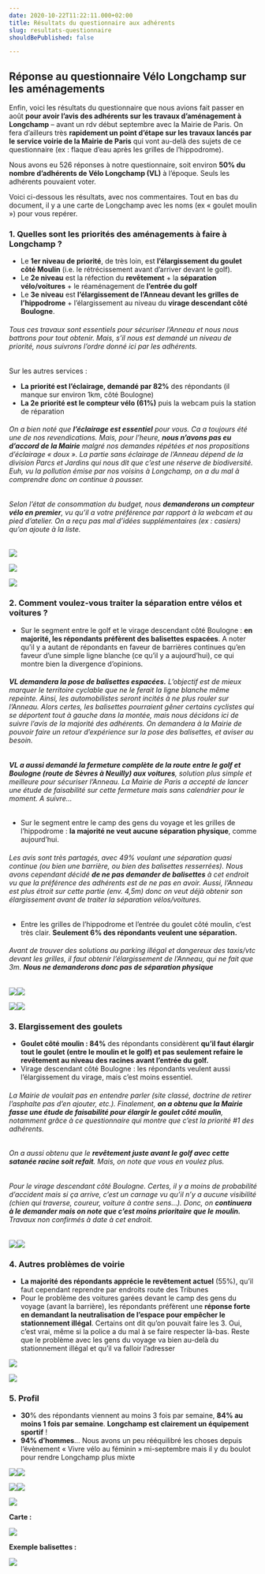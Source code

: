 ```yaml
---
date: 2020-10-22T11:22:11.000+02:00
title: Résultats du questionnaire aux adhérents
slug: resultats-questionnaire
shouldBePublished: false

---
```

## Réponse au questionnaire Vélo Longchamp sur les aménagements

Enfin, voici les résultats du questionnaire que nous avions fait passer en août **pour avoir l’avis des adhérents sur les travaux d’aménagement à Longchamp** – avant un rdv début septembre avec la Mairie de Paris. On fera d’ailleurs très **rapidement un point d’étape sur les travaux lancés par le service voirie de la Mairie de Paris** qui vont au-delà des sujets de ce questionnaire (ex : flaque d’eau après les grilles de l’hippodrome).

Nous avons eu 526 réponses à notre questionnaire, soit environ **50% du nombre d’adhérents de Vélo Longchamp (VL)** à l’époque. Seuls les adhérents pouvaient voter.

Voici ci-dessous les résultats, avec nos commentaires. Tout en bas du document, il y a une carte de Longchamp avec les noms (ex « goulet moulin ») pour vous repérer.

### **1. Quelles sont les priorités des aménagements à faire à Longchamp ?**

* Le **1er niveau de priorité**, de très loin, est **l’élargissement du goulet côté Moulin** (i.e. le rétrécissement avant d’arriver devant le golf).
* Le **2e niveau** est la réfection du **revêtement** + la **séparation vélo/voitures** + le réaménagement de **l’entrée du golf**
* Le **3e niveau** est **l’élargissement de l’Anneau devant les grilles de l’hippodrome** + l’élargissement au niveau du **virage descendant côté Boulogne**.

###### _Tous ces travaux sont essentiels pour sécuriser l’Anneau et nous nous battrons pour tout obtenir. Mais, s’il nous est demandé un niveau de priorité, nous suivrons l’ordre donné ici par les adhérents._

Sur les autres services :

* **La priorité est l’éclairage, demandé par 82%** des répondants (il manque sur environ 1km, côté Boulogne)
* **La 2e priorité est le compteur vélo (61%)** puis la webcam puis la station de réparation

###### _On a bien noté que **l’éclairage est essentiel** pour vous. Ca a toujours été une de nos revendications. Mais, pour l’heure, **nous n’avons pas eu d’accord de la Mairie** malgré nos demandes répétées et nos propositions d’éclairage « doux ». La partie sans éclairage de l’Anneau dépend de la division Parcs et Jardins qui nous dit que c’est une réserve de biodiversité. Euh, vu la pollution émise par nos voisins à Longchamp, on a du mal à comprendre donc on continue à pousser._

###### _Selon l’état de consommation du budget, nous **demanderons un compteur vélo en premier**, vu qu’il a votre préférence par rapport à la webcam et au pied d’atelier. On a reçu pas mal d’idées supplémentaires (ex : casiers) qu’on ajoute à la liste._

![](/media/chart-1.png)

![](/media/chart-2.png)

![](/media/chart-3.png)

### **2. Comment voulez-vous traiter la séparation entre vélos et voitures ?**

* Sur le segment entre le golf et le virage descendant côté Boulogne : **en majorité, les répondants préfèrent des balisettes espacées**. A noter qu’il y a autant de répondants en faveur de barrières continues qu’en faveur d’une simple ligne blanche (ce qu’il y a aujourd’hui), ce qui montre bien la divergence d’opinions.

###### **_VL demandera la pose de balisettes espacées._** _L’objectif est de mieux marquer le territoire cyclable que ne le ferait la ligne blanche même repeinte. Ainsi, les automobilistes seront incités à ne plus rouler sur l’Anneau. Alors certes, les balisettes pourraient gêner certains cyclistes qui se déportent tout à gauche dans la montée, mais nous décidons ici de suivre l’avis de la majorité des adhérents. On demandera à la Mairie de pouvoir faire un retour d’expérience sur la pose des balisettes, et aviser au besoin._

###### **_VL a aussi demandé la fermeture complète de la route entre le golf et Boulogne (route de Sèvres à Neuilly) aux voitures_**_, solution plus simple et meilleure pour sécuriser l’Anneau. La Mairie de Paris a accepté de lancer une étude de faisabilité sur cette fermeture mais sans calendrier pour le moment. A suivre…_

* Sur le segment entre le camp des gens du voyage et les grilles de l’hippodrome : **la majorité ne veut aucune séparation physique**, comme aujourd’hui.

###### _Les avis sont très partagés, avec 49% voulant une séparation quasi continue (ou bien une barrière, ou bien des balisettes resserrées). Nous avons cependant décidé **de ne pas demander de balisettes** à cet endroit vu que la préférence des adhérents est de ne pas en avoir. Aussi, l’Anneau est plus étroit sur cette partie (env. 4,5m) donc on veut déjà obtenir son élargissement avant de traiter la séparation vélos/voitures._

* Entre les grilles de l’hippodrome et l’entrée du goulet côté moulin, c’est très clair. **Seulement 6% des répondants veulent une séparation.**

###### _Avant de trouver des solutions au parking illégal et dangereux des taxis/vtc devant les grilles, il faut obtenir l’élargissement de l’Anneau, qui ne fait que 3m. **Nous ne demanderons donc pas de séparation physique**_

![](/media/chart-4.png)![](/media/chart-4b.png)

![](/media/chart-5.png)![](/media/chart-5b.png)

### **3. Elargissement des goulets**

* **Goulet côté moulin : 84%** des répondants considèrent **qu’il faut élargir tout le goulet (entre le moulin et le golf) et pas seulement refaire le revêtement au niveau des racines avant l’entrée du golf.**
* Virage descendant côté Boulogne : les répondants veulent aussi l’élargissement du virage, mais c’est moins essentiel.

###### _La Mairie de voulait pas en entendre parler (site classé, doctrine de retirer l’asphalte pas d’en ajouter, etc.). Finalement, **on a obtenu que la Mairie fasse une étude de faisabilité pour élargir le goulet côté moulin**, notamment grâce à ce questionnaire qui montre que c’est la priorité #1 des adhérents._

###### _On a aussi obtenu que le **revêtement juste avant le golf avec cette satanée racine soit refait**. Mais, on note que vous en voulez plus._

###### _Pour le virage descendant côté Boulogne. Certes, il y a moins de probabilité d’accident mais si ça arrive, c’est un carnage vu qu’il n’y a aucune visibilité (chien qui traverse, coureur, voiture à contre sens…). Donc, on **continuera à le demander mais on note que c’est moins prioritaire que le moulin.** Travaux non confirmés à date à cet endroit._

![](/media/chart-6.png)![](/media/chart-6b.png)

### **4. Autres problèmes de voirie**

* **La majorité des répondants apprécie le revêtement actuel** (55%), qu’il faut cependant reprendre par endroits route des Tribunes
* Pour le problème des voitures garées devant le camp des gens du voyage (avant la barrière), les répondants préfèrent une **réponse forte en demandant la neutralisation de l’espace pour empêcher le stationnement illégal**. Certains ont dit qu’on pouvait faire les 3. Oui, c’est vrai, même si la police a du mal à se faire respecter là-bas. Reste que le problème avec les gens du voyage va bien au-delà du stationnement illégal et qu’il va falloir l’adresser

![](/media/chart-7b.png)

![](/media/chart-7.png)

### **5. Profil**

* **30**% des répondants viennent au moins 3 fois par semaine, **84% au moins 1 fois par semaine**. **Longchamp est clairement un équipement sportif** !
* **94% d’hommes**… Nous avons un peu rééquilibré les choses depuis l’évènement « Vivre vélo au féminin » mi-septembre mais il y du boulot pour rendre Longchamp plus mixte

![](/media/chart-8.png)![](/media/chart-9.png)

![](/media/chart-10.png)![](/media/chart-11.png)

![](/media/chart-12.png)

**Carte :**

![](/media/carte.png)

**Exemple balisettes :**

![](/media/balisettes.png)